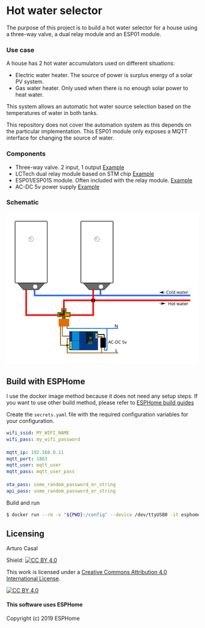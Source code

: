 # Hot water selector
The purpose of this project is to build a hot water selector for a house using a three-way valve, a dual relay module and an ESP01 module.

### Use case
A house has 2 hot water accumulators used on different situations:
 * Electric water heater. The source of power is surplus energy of a solar PV system.
 * Gas water heater. Only used when there is no enough solar power to heat water.

This system allows an automatic hot water source selection based on the temperatures of water in both tanks.

This repository does not cover the automation system as this depends on the particular implementation. This ESP01 module only exposes a MQTT interface for changing the source of water.

### Components
 * Three-way valve. 2 input, 1 output [Example](https://aliexpress.com/item/1005002019014945.html)
 * LCTech dual relay module based on STM chip [Example](https://aliexpress.com/item/32963636755.html)
 * ESP01/ESP01S module. Often included with the relay module. [Example](https://aliexpress.com/item/32969275894.html)
 * AC-DC 5v power supply [Example](https://aliexpress.com/item/32360232521.html)

### Schematic

<a href="./docs/schema.svg"><img src = "./docs/schema.svg"/></a>

## Build with ESPHome

I use the docker image method because it does not need any setup steps. If you want to use other build method, please refer to [ESPHome build guides](https://esphome.io/guides/contributing.html#build)

Create the `secrets.yaml` file with the required configuration variables for your configuration.
```yaml
wifi_ssid: MY_WIFI_NAME
wifi_pass: my_wifi_password

mqtt_ip: 192.168.0.11
mqtt_port: 1883
mqtt_user: mqtt_user
mqtt_pass: mqtt_user_pass

ota_pass: some_random_password_or_string
api_pass: some_random_password_or_string
```

Build and run

```bash
$ docker run --rm -v "${PWD}:/config" --device /dev/ttyUSB0 -it esphome/esphome:latest run hotwatervalve_esp01.yaml
```

## Licensing

Arturo Casal

Shield: [![CC BY 4.0][cc-by-shield]][cc-by]

This work is licensed under a
[Creative Commons Attribution 4.0 International License][cc-by].

[![CC BY 4.0][cc-by-image]][cc-by]

[cc-by]: http://creativecommons.org/licenses/by/4.0/
[cc-by-image]: https://i.creativecommons.org/l/by/4.0/88x31.png
[cc-by-shield]: https://img.shields.io/badge/License-CC%20BY%204.0-lightgrey.svg

#### This software uses ESPHome

Copyright (c) 2019 ESPHome